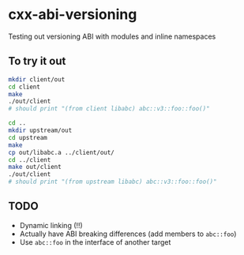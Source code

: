 # cxx-abi-versioning
Testing out versioning ABI with modules and inline namespaces

## To try it out
```bash
mkdir client/out
cd client
make
./out/client
# should print "(from client libabc) abc::v3::foo::foo()"

cd ..
mkdir upstream/out
cd upstream
make
cp out/libabc.a ../client/out/
cd ../client
make out/client
./out/client
# should print "(from upstream libabc) abc::v3::foo::foo()"
```
## TODO
- Dynamic linking (!!)
- Actually have ABI breaking differences (add members to `abc::foo`)
- Use `abc::foo` in the interface of another target
